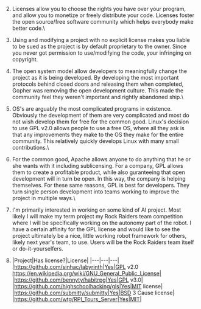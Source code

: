 2. Licenses allow you to choose the rights you have over your program, and allow you to monetize or freely distribute your code. Licenses foster the open source/free software community which helps everybody make better code.\

3. Using and modifying a project with no explicit license makes you liable to be sued as the project is by default proprietary to the owner. Since you never got permission to use/modifying the code, your infringing on copyright.

4. The open system model allow developers to meaningfully change the project as it is being developed. By developing the most important protocols behind closed doors and releasing them when completed, Gopher was removing the open development culture. This made the community feel they weren't important and rightly abandoned ship.\

5. OS's are arguably the most complicated programs in existence. Obviously the development of them are very complicated and most do not wish develop them for free for the common good. Linux's decision to use GPL v2.0 allows people to use a free OS, where all they ask is that any improvements they make to the OS they make for the entire community. This relatively quickly develops Linux with many small contributions.\

7. For the common good, Apache allows anyone to do anything that he or she wants with it including sublicensing. For a company, GPL allows them to create a profitable product, while also guranteeing that open development will in turn be open. In this way, the company is helping themselves. For these same reasons, GPL is best for developers. They turn single person development into teams working to improve the project in multiple ways.\

9. I'm primarily interested in working on some kind of AI project. Most likely I will make my term project my Rock Raiders team competition where I will be specifically working on the autonomy part of the robot. I have a certain affinity for the GPL license and would like to see the project ultimately be a nice, little working robot framework for others, likely next year's team, to use. Users will be the Rock Raiders team itself or do-it-yourselfers.

10. |Project|Has license?|License|
|---|---|---|
|https://github.com/sinhac/labyrinth|Yes|GPL v2.0 https://en.wikipedia.org/wiki/GNU_General_Public_License|
|https://github.com/bennyty/habitrpg|Yes|GPL v3.0|
|https://github.com/highschoolhacking/gls|Yes|MIT license|
|https://github.com/submitty/submitty|Yes|BSD 3 Cause license|
|https://github.com/wtg/RPI_Tours_Server|Yes|MIT|
